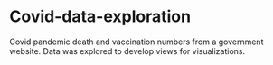 # Covid-data-exploration
Covid pandemic death and vaccination numbers from a government website. Data was explored to develop views for visualizations.
